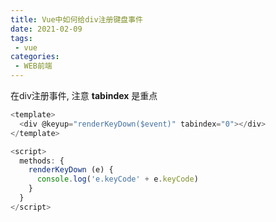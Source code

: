 ```yaml
---
title: Vue中如何给div注册键盘事件
date: 2021-02-09
tags:
 - vue
categories: 
 - WEB前端
---
```


在div注册事件, 注意 **tabindex** 是重点
```js
<template>
  <div @keyup="renderKeyDown($event)" tabindex="0"></div>
</template>

<script>
  methods: {
    renderKeyDown (e) {
      console.log('e.keyCode' + e.keyCode)
    }
  }
</script>
```

<Vssue :title="$title" />
